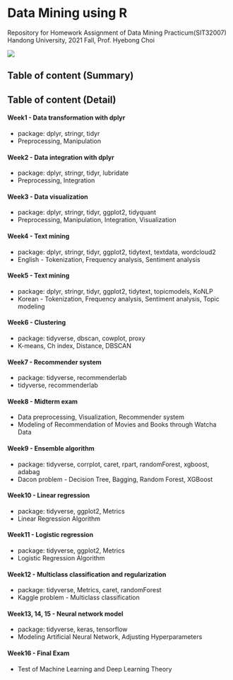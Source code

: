 # Data Mining using R
Repository for Homework Assignment of Data Mining Practicum(SIT32007) <br/>
Handong University, 2021 Fall, Prof. Hyebong Choi

<img src="https://img.shields.io/badge/R-green?style=flat&logo=R&logoColor=276DC3"/>

## Table of content (Summary)



## Table of content (Detail)

#### Week1 - Data transformation with dplyr
- package: dplyr, stringr, tidyr
- Preprocessing, Manipulation

#### Week2 - Data integration with dplyr
- package: dplyr, stringr, tidyr, lubridate
- Preprocessing, Integration

#### Week3 - Data visualization
- package: dplyr, stringr, tidyr, ggplot2, tidyquant
- Preprocessing, Manipulation, Integration, Visualization

#### Week4 - Text mining
- package: dplyr, stringr, tidyr, ggplot2, tidytext, textdata, wordcloud2
- English - Tokenization, Frequency analysis, Sentiment analysis

#### Week5 - Text mining
- package: dplyr, stringr, tidyr, ggplot2, tidytext, topicmodels, KoNLP
- Korean - Tokenization, Frequency analysis, Sentiment analysis, Topic modeling 

#### Week6 - Clustering
- package: tidyverse, dbscan, cowplot, proxy
- K-means, Ch index, Distance, DBSCAN

#### Week7 - Recommender system
- package: tidyverse, recommenderlab
- tidyverse, recommenderlab

#### Week8 - Midterm exam
- Data preprocessing, Visualization, Recommender system
- Modeling of Recommendation of Movies and Books through Watcha Data

#### Week9 - Ensemble algorithm
- package: tidyverse, corrplot, caret, rpart, randomForest, xgboost, adabag
- Dacon problem - Decision Tree, Bagging, Random Forest, XGBoost

#### Week10 - Linear regression
- package: tidyverse, ggplot2, Metrics
- Linear Regression Algorithm

#### Week11 - Logistic regression
- package: tidyverse, ggplot2, Metrics
- Logistic Regression Algorithm

#### Week12 - Multiclass classification and regularization
- package: tidyverse, Metrics, caret, randomForest
- Kaggle problem - Multiclass classification

#### Week13, 14, 15 - Neural network model
- package: tidyverse, keras, tensorflow
- Modeling Artificial Neural Network, Adjusting Hyperparameters

#### Week16 - Final Exam
- Test of Machine Learning and Deep Learning Theory
